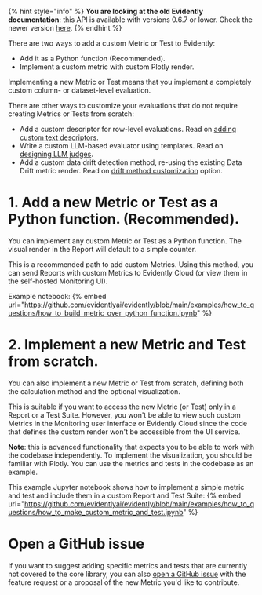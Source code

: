 
{% hint style="info" %}
**You are looking at the old Evidently documentation**: this API is available with versions 0.6.7 or lower. Check the newer version [here](https://docs.evidentlyai.com/introduction).
{% endhint %}

There are two ways to add a custom Metric or Test to Evidently:
* Add it as a Python function (Recommended).
* Implement a custom metric with custom Plotly render.

Implementing a new Metric or Test means that you implement a completely custom column- or dataset-level evaluation.

There are other ways to customize your evaluations that do not require creating Metrics or Tests from scratch:
* Add a custom descriptor for row-level evaluations. Read on [adding custom text descriptors](add-custom-descriptor.md).
* Write a custom LLM-based evaluator using templates. Read on [designing LLM judges](llm_as_a_judge.md).
* Add a custom data drift detection method, re-using the existing Data Drift metric render. Read on [drift method customization](add-custom-drift-method.md) option.

# 1. Add a new Metric or Test as a Python function. (Recommended).

You can implement any custom Metric or Test as a Python function. The visual render in the Report will default to a simple counter. 

This is a recommended path to add custom Metrics. Using this method, you can send Reports with custom Metrics to Evidently Cloud (or view them in the self-hosted Monitoring UI).

Example notebook: 
{% embed url="https://github.com/evidentlyai/evidently/blob/main/examples/how_to_questions/how_to_build_metric_over_python_function.ipynb" %}

# 2. Implement a new Metric and Test from scratch. 

You can also implement a new Metric or Test from scratch, defining both the calculation method and the optional visualization. 

This is suitable if you want to access the new Metric (or Test) only in a Report or a Test Suite. However, you won't be able to view such custom Metrics in the Monitoring user interface or Evidently Cloud since the code that defines the custom render won't be accessible from the UI service. 

**Note**: this is advanced functionality that expects you to be able to work with the codebase independently. To implement the visualization, you should be familiar with Plotly. 
You can use the metrics and tests in the codebase as an example.

This example Jupyter notebook shows how to implement a simple metric and test and include them in a custom Report and Test Suite:
{% embed url="https://github.com/evidentlyai/evidently/blob/main/examples/how_to_questions/how_to_make_custom_metric_and_test.ipynb" %}

# Open a GitHub issue 

If you want to suggest adding specific metrics and tests that are currently not covered to the core library, you can also [open a GitHub issue](https://github.com/evidentlyai/evidently/issues) with the feature request or a proposal of the new Metric you'd like to contribute.
